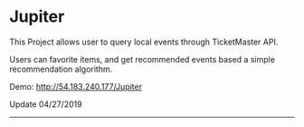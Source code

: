 # Jupiter

This Project allows user to query local events through TicketMaster API. 

Users can favorite items, and get recommended events based a simple recommendation algorithm.

Demo: http://54.183.240.177/Jupiter

Update 04/27/2019
_____

